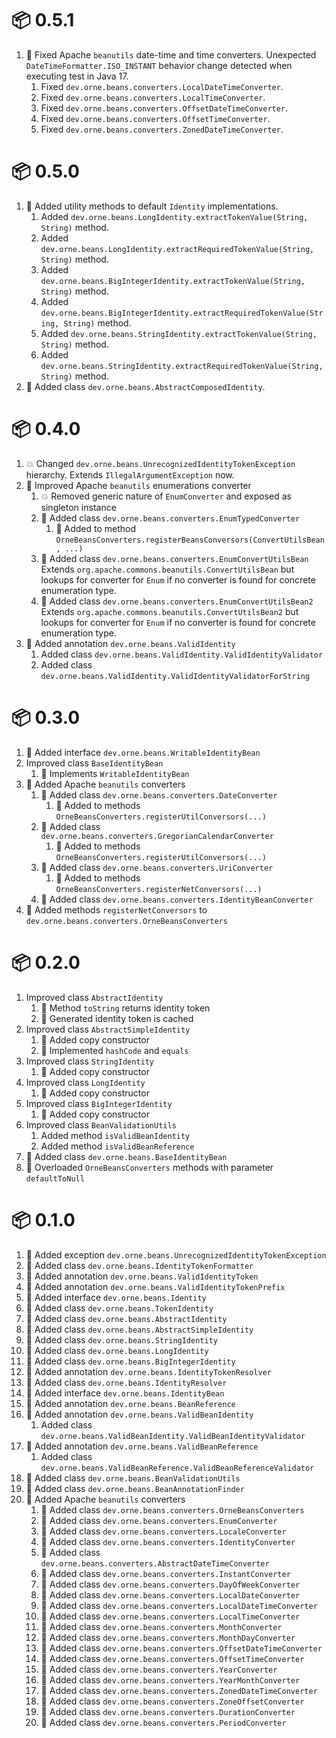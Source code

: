 # :package: 0.5.1

01. :bug: Fixed Apache `beanutils` date-time and time converters.
    Unexpected `DateTimeFormatter.ISO_INSTANT` behavior change detected when executing test in Java 17.
    01. Fixed `dev.orne.beans.converters.LocalDateTimeConverter`.
    01. Fixed `dev.orne.beans.converters.LocalTimeConverter`.
    01. Fixed `dev.orne.beans.converters.OffsetDateTimeConverter`.
    01. Fixed `dev.orne.beans.converters.OffsetTimeConverter`.
    01. Fixed `dev.orne.beans.converters.ZonedDateTimeConverter`.

# :package: 0.5.0

01. :gift: Added utility methods to default `Identity` implementations.
    01. Added `dev.orne.beans.LongIdentity.extractTokenValue(String, String)` method.
    01. Added `dev.orne.beans.LongIdentity.extractRequiredTokenValue(String, String)` method.
    01. Added `dev.orne.beans.BigIntegerIdentity.extractTokenValue(String, String)` method.
    01. Added `dev.orne.beans.BigIntegerIdentity.extractRequiredTokenValue(String, String)` method.
    01. Added `dev.orne.beans.StringIdentity.extractTokenValue(String, String)` method.
    01. Added `dev.orne.beans.StringIdentity.extractRequiredTokenValue(String, String)` method.
01. :gift: Added class `dev.orne.beans.AbstractComposedIdentity`.

# :package: 0.4.0

01. :boom: Changed `dev.orne.beans.UnrecognizedIdentityTokenException` hierarchy.
    Extends `IllegalArgumentException` now.
01. :gift: Improved Apache `beanutils` enumerations converter
    01. :boom: Removed generic nature of `EnumConverter` and exposed as singleton instance
    01. :gift: Added class `dev.orne.beans.converters.EnumTypedConverter`
        01. :gift: Added to method `OrneBeansConverters.registerBeansConversors(ConvertUtilsBean, ...)`
    01. :gift: Added class `dev.orne.beans.converters.EnumConvertUtilsBean`
        Extends `org.apache.commons.beanutils.ConvertUtilsBean` but lookups for
        converter for `Enum` if no converter is found for concrete enumeration
        type.
    01. :gift: Added class `dev.orne.beans.converters.EnumConvertUtilsBean2`
        Extends `org.apache.commons.beanutils.ConvertUtilsBean2` but lookups for
        converter for `Enum` if no converter is found for concrete enumeration
        type.
01. :gift: Added annotation `dev.orne.beans.ValidIdentity`
    01. Added class `dev.orne.beans.ValidIdentity.ValidIdentityValidator`
    01. Added class `dev.orne.beans.ValidIdentity.ValidIdentityValidatorForString`

# :package: 0.3.0

01. :gift: Added interface `dev.orne.beans.WritableIdentityBean`
01. Improved class `BaseIdentityBean`
    01. :gift: Implements `WritableIdentityBean`
01. :gift: Added Apache `beanutils` converters
    01. :gift: Added class `dev.orne.beans.converters.DateConverter`
        01. :gift: Added to methods `OrneBeansConverters.registerUtilConversors(...)`
    01. :gift: Added class `dev.orne.beans.converters.GregorianCalendarConverter`
        01. :gift: Added to methods `OrneBeansConverters.registerUtilConversors(...)`
    01. :gift: Added class `dev.orne.beans.converters.UriConverter`
        01. :gift: Added to methods `OrneBeansConverters.registerNetConversors(...)`
    01. :gift: Added class `dev.orne.beans.converters.IdentityBeanConverter`
01. :gift: Added methods `registerNetConversors` to `dev.orne.beans.converters.OrneBeansConverters`

# :package: 0.2.0

01. Improved class `AbstractIdentity`
    01. :gift: Method `toString` returns identity token
    01. :gift: Generated identity token is cached
01. Improved class `AbstractSimpleIdentity`
    01. :gift: Added copy constructor
    01. :gift: Implemented `hashCode` and `equals`
01. Improved class `StringIdentity`
    01. :gift: Added copy constructor
01. Improved class `LongIdentity`
    01. :gift: Added copy constructor
01. Improved class `BigIntegerIdentity`
    01. :gift: Added copy constructor
01. Improved class `BeanValidationUtils`
    01. Added method `isValidBeanIdentity`
    01. Added method `isValidBeanReference`
01. :gift: Added class `dev.orne.beans.BaseIdentityBean`
01. :gift: Overloaded `OrneBeansConverters` methods with parameter `defaultToNull`

# :package: 0.1.0

01. :gift: Added exception `dev.orne.beans.UnrecognizedIdentityTokenException`
01. :gift: Added class `dev.orne.beans.IdentityTokenFormatter`
01. :gift: Added annotation `dev.orne.beans.ValidIdentityToken`
01. :gift: Added annotation `dev.orne.beans.ValidIdentityTokenPrefix`
01. :gift: Added interface `dev.orne.beans.Identity`
01. :gift: Added class `dev.orne.beans.TokenIdentity`
01. :gift: Added class `dev.orne.beans.AbstractIdentity`
01. :gift: Added class `dev.orne.beans.AbstractSimpleIdentity`
01. :gift: Added class `dev.orne.beans.StringIdentity`
01. :gift: Added class `dev.orne.beans.LongIdentity`
01. :gift: Added class `dev.orne.beans.BigIntegerIdentity`
01. :gift: Added annotation `dev.orne.beans.IdentityTokenResolver`
01. :gift: Added class `dev.orne.beans.IdentityResolver`
01. :gift: Added interface `dev.orne.beans.IdentityBean`
01. :gift: Added annotation `dev.orne.beans.BeanReference`
01. :gift: Added annotation `dev.orne.beans.ValidBeanIdentity`
    01. Added class `dev.orne.beans.ValidBeanIdentity.ValidBeanIdentityValidator`
01. :gift: Added annotation `dev.orne.beans.ValidBeanReference`
    01. Added class `dev.orne.beans.ValidBeanReference.ValidBeanReferenceValidator`
01. :gift: Added class `dev.orne.beans.BeanValidationUtils`
01. :gift: Added class `dev.orne.beans.BeanAnnotationFinder`
01. :gift: Added Apache `beanutils` converters
    01. :gift: Added class `dev.orne.beans.converters.OrneBeansConverters`
    01. :gift: Added class `dev.orne.beans.converters.EnumConverter`
    01. :gift: Added class `dev.orne.beans.converters.LocaleConverter`
    01. :gift: Added class `dev.orne.beans.converters.IdentityConverter`
    01. :gift: Added class `dev.orne.beans.converters.AbstractDateTimeConverter`
    01. :gift: Added class `dev.orne.beans.converters.InstantConverter`
    01. :gift: Added class `dev.orne.beans.converters.DayOfWeekConverter`
    01. :gift: Added class `dev.orne.beans.converters.LocalDateConverter`
    01. :gift: Added class `dev.orne.beans.converters.LocalDateTimeConverter`
    01. :gift: Added class `dev.orne.beans.converters.LocalTimeConverter`
    01. :gift: Added class `dev.orne.beans.converters.MonthConverter`
    01. :gift: Added class `dev.orne.beans.converters.MonthDayConverter`
    01. :gift: Added class `dev.orne.beans.converters.OffsetDateTimeConverter`
    01. :gift: Added class `dev.orne.beans.converters.OffsetTimeConverter`
    01. :gift: Added class `dev.orne.beans.converters.YearConverter`
    01. :gift: Added class `dev.orne.beans.converters.YearMonthConverter`
    01. :gift: Added class `dev.orne.beans.converters.ZonedDateTimeConverter`
    01. :gift: Added class `dev.orne.beans.converters.ZoneOffsetConverter`
    01. :gift: Added class `dev.orne.beans.converters.DurationConverter`
    01. :gift: Added class `dev.orne.beans.converters.PeriodConverter`
